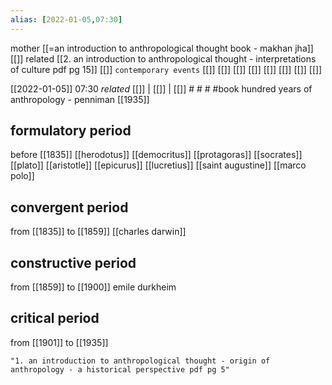 ```yaml
---
alias: [2022-01-05,07:30]
---
```

 mother [[=an introduction to anthropological thought book - makhan jha]] [[]]
 related [[2. an introduction to anthropological thought - interpretations of culture pdf pg 15]] [[]]
 `contemporary events` [[]] [[]] [[]] [[]] [[]] [[]] [[]] [[]]

[[2022-01-05]] 07:30 _related_ [[]] | [[]] | [[]] # # #
#book hundred years of anthropology - penniman [[1935]]
## formulatory period
before [[1835]]
[[herodotus]] [[democritus]] [[protagoras]] [[socrates]] [[plato]] [[aristotle]] [[epicurus]] [[lucretius]]
[[saint augustine]] [[marco polo]]
## convergent period
from [[1835]] to [[1859]]
[[charles darwin]]
## constructive period
from [[1859]] to [[1900]]
emile durkheim
## critical period
from [[1901]] to [[1935]]
```query
"1. an introduction to anthropological thought - origin of anthropology - a historical perspective pdf pg 5"
```